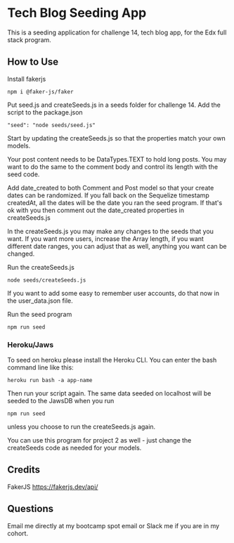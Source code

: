 # Tech Blog Seeding App

This is a seeding application for challenge 14, tech blog app, for the Edx full stack program. 

## How to Use

Install fakerjs
````
npm i @faker-js/faker
````

Put seed.js and createSeeds.js in a seeds folder for challenge 14. 
Add the script to the package.json
`````
"seed": "node seeds/seed.js"
`````
Start by updating the createSeeds.js so that the properties match your own models. 

Your post content needs to be DataTypes.TEXT to hold long posts. You may want to do the same to the comment body and control its length with the seed code.

Add date_created to both Comment and Post model so that your create dates can be randomized. If you fall back on the Sequelize timestamp createdAt, all the dates will be the date you ran the seed program. If that's ok with you then comment out the date_created properties in createSeeds.js

In the createSeeds.js you may make any changes to the seeds that you want. If you want more users, increase the Array length, if you want different date ranges, you can adjust that as well, anything you want can be changed.

Run the createSeeds.js
````
node seeds/createSeeds.js
````

If you want to add some easy to remember user accounts, do that now in the user_data.json file.

Run the seed program
````
npm run seed
````

### Heroku/Jaws

To seed on heroku please install the Heroku CLI. You can enter the bash command line like this:
````
heroku run bash -a app-name
````
Then run your script again. The same data seeded on localhost will be seeded to the JawsDB when you run
````
npm run seed
````
unless you choose to run the createSeeds.js again.

You can use this program for project 2 as well - just change the createSeeds code as needed for your models. 

## Credits

FakerJS https://fakerjs.dev/api/


## Questions

Email me directly at my bootcamp spot email or Slack me if you are in my cohort. 